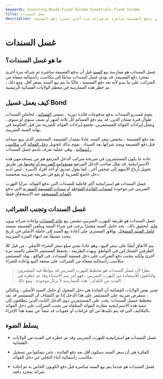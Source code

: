 ```yaml
---
keywords: Investing,Bonds,Fixed Income Essentials,Fixed Income
title: غسل السندات
description: غسل السندات هو ممارسة بيع السند قبل أن يدفع القسيمة مباشرة ثم شرائه مرة أخرى بمجرد دفع القسيمة.
---
```


# غسل السندات
## ما هو غسل السندات؟

غسل السندات هو ممارسة بيع [السند](/bond) قبل أن يدفع القسيمة مباشرة ثم شرائه مرة أخرى بمجرد دفع القسيمة. قد يؤدي غسل السندات سابقًا إلى مكاسب رأسمالية معفاة من الضرائب على ما يبدو لأنه بعد دفع القسيمة ، غالبًا ما يتم بيع السند بسعر أقل. ومع ذلك ، تم حظر هذه الممارسة في معظم الولايات القضائية الرئيسية.

## كيف يعمل غسيل Bond

يقوم مُصدرو السندات بدفع مدفوعات فائدة دورية ، تسمى [القسائم](/coupon) ، لحاملي السندات طوال فترة ضمان الدين. قد يتم دفع القسائم كل ثلاثة أشهر أو نصف سنوي أو سنوي ، وتمثل إيرادات الفوائد للمستثمرين. تخضع إيرادات الفوائد للضريبة من قبل الحكومة في نهاية السنة الضريبية.

بعد دفع القسيمة ، ينخفض سعر السند عادةً بمقدار القسيمة. المستثمر الذي يبيع سنداته قبل دفع القسيمة ويعيد شرائها بعد السداد ، يقوم بذلك لتحويل [دخل الفوائد](/net-interest-income) إلى [مكاسب رأسمالية](/capitalgain) ، وهي عملية تعرف باسم غسل السندات.

عادة ما يكون المستثمرون في شريحة ضرائب الدخل المرتفع هم من يستخدمون هذه الاستراتيجية. قد يقلل صاحب الدخل المرتفع [مسؤوليته الضريبية أو يتجنبها عن](/taxliability) طريق تحويل أرباح الأسهم إلى شخص آخر ، كما يقول صديق أو أحد أفراد الأسرة ، ليس لديه دخل خاضع للضريبة أو يقع في شريحة ضريبية منخفضة.

غسل السندات هو استراتيجية أكثر فاعلية للسندات التي تدفع الفوائد. مزايا التهرب الضريبي غير موجودة [لسندات الفائدة المؤجلة](/deferredinterestbond) أو [سندات القسيمة الصفرية](/zero-couponbond) التي تدفع [الفوائد المستحقة](/accruedinterest) عند الاستحقاق فقط.

## غسل السندات وتجنب الضرائب

غسل السندات هو طريقة للتهرب الضريبي تتضمن بيع [عائد السندات](/cumdividend) وإعادة شرائه [بدون عائد](/ex-dividend). لتحقيق ذلك ، يجد حامل السند مشترًا يرغب في شراء السند ويتلقى القسيمة بصفته [حامل السند المسجل](/holderofrecord). يوافق المشتري على إعادة بيع السند إلى حامله الأصلي في تاريخ محدد مسبقًا بعد انتهاء الفترة الضريبية.

يتم الاتفاق أيضًا على سعر البيع ، وهو عادةً نفس مبلغ سعر الشراء الأصلي ، من قبل كلا الطرفين المشاركين في التواطؤ. وبهذه الطريقة ، يحتفظ المستثمر الأصلي بالسند مرة أخرى ولكنه يتجنب دفع الضرائب على دخل قسيمة السندات. في الواقع ، يولد المستثمر مكاسب رأسمالية معفاة من الضرائب على صفقة البيع وإعادة الشراء.

> نظرًا لأن غسل السندات هو مخطط للتهرب الضريبي قد يتواطأ فيه المشترون والبائعون للاستفادة من التهرب الضريبي ، فهو أمر يثير الاستياء وقد تم حظره في العديد من البلدان ؛ هذه الممارسة لا تزال موجودة ، ومع ذلك.

>

تعتبر بعض الولايات القضائية أن الفائدة هي دخل المحول أو حامل السند الأصلي ، وبالتالي ، ستفرض ضريبة على المستثمر على هذا الدخل إذا تم اكتشاف أن المستثمر قد نفذ مخطط غسيل السندات. يجب على المستثمرين ذوي الدخل الثابت الذين يتطلعون إلى تنفيذ هذه الاستراتيجية مقارنة الفوائد المتلقاة من تجنب الضرائب على دخل الفوائد بالتكاليف التي قد يتم تكبدها من أي غرامات أو عقوبات قد تنشأ عن تنفيذ هذا الإجراء.

## يسلط الضوء

- غسل السندات هو استراتيجية للتهرب الضريبي وقد تم حظره في العديد من الولايات القضائية.

- الفكرة هي أن سعر السند سيكون أقل بعد دفع الفائدة ، حتى يتمكنوا من تسجيل مكاسب رأسمالية أثناء التخلي عن دخل الفوائد.

- غسل السندات هو عندما يتم بيع السند مباشرة قبل دفع الكوبون الخاص به ثم إعادة شرائه بمجرد دفعه.


